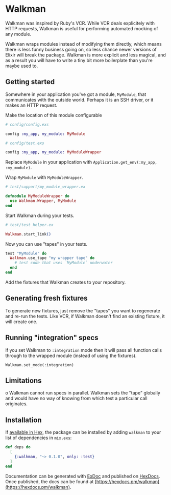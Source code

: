 # Walkman

Walkman was inspired by Ruby's VCR. While VCR deals explicitely with HTTP requests, Walkman is useful for performing automated mocking of any module.

Walkman wraps modules instead of modifying them directly, which means there is less funny business going on, so less chance newer versions of Elixir will break the package. Walkman is more explicit and less magical, and as a result you will have to write a tiny bit more boilerplate than you're maybe used to.

## Getting started

Somewhere in your application you've got a module, `MyModule`, that communicates with the outside world. Perhaps it is an SSH driver, or it makes an HTTP request.

Make the location of this module configurable

```elixir
# config/config.exs

config :my_app, my_module: MyModule
```

```elixir
# config/test.exs

config :my_app, my_module: MyModuleWrapper
```

Replace `MyModule` in your application with `Application.get_env(:my_app, :my_module)`.

Wrap `MyModule` with `MyModuleWrapper`.

```elixir
# test/support/my_module_wrapper.ex

defmodule MyModuleWrapper do
  use Walkman.Wrapper, MyModule
end
```

Start Walkman during your tests.

```elixir
# test/test_helper.ex

Walkman.start_link()
```

Now you can use "tapes" in your tests.

```elixir
test "MyModule" do
  Walkman.use_tape "my wrapper tape" do
    # test code that uses `MyModule` underwater
  end
end
```

Add the fixtures that Walkman creates to your repository.

## Generating fresh fixtures

To generate new fixtures, just remove the "tapes" you want to regenerate and re-run the tests. Like VCR, if Walkman doesn't find an existing fixture, it will create one.

## Running "integration" specs

If you set Walkman to `:integration` mode then it will pass all function calls through to the wrapped module (instead of using the fixtures).

`Walkman.set_mode(:integration)`

## Limitations

o Walkman cannot run specs in parallel. Walkman sets the "tape" globally and would have no way of knowing from which test a particular call originates.

## Installation

If [available in Hex](https://hex.pm/docs/publish), the package can be installed
by adding `walkman` to your list of dependencies in `mix.exs`:

```elixir
def deps do
  [
    {:walkman, "~> 0.1.0", only: :test}
  ]
end
```

Documentation can be generated with [ExDoc](https://github.com/elixir-lang/ex_doc)
and published on [HexDocs](https://hexdocs.pm). Once published, the docs can
be found at [https://hexdocs.pm/walkman](https://hexdocs.pm/walkman).
